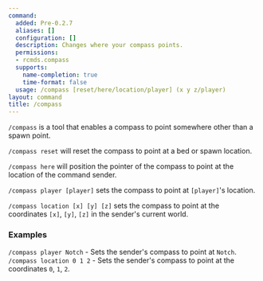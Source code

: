 ```yaml
---
command:
  added: Pre-0.2.7
  aliases: []
  configuration: []
  description: Changes where your compass points.
  permissions:
  - rcmds.compass
  supports:
    name-completion: true
    time-format: false
  usage: /compass [reset/here/location/player] (x y z/player)
layout: command
title: /compass
---
```


```/compass``` is a tool that enables a compass to point somewhere other than a spawn point.

```/compass reset``` will reset the compass to point at a bed or spawn location.

```/compass here``` will position the pointer of the compass to point at the location of the command sender.

```/compass player [player]``` sets the compass to point at ```[player]```'s location.

```/compass location [x] [y] [z]``` sets the compass to point at the coordinates ```[x]```, ```[y]```, ```[z]``` in the
sender's current world.

### Examples 

```/compass player Notch``` - Sets the sender's compass to point at ```Notch```.  
```/compass location 0 1 2``` - Sets the sender's compass to point at the coordinates ```0```, ```1```, ```2```.

